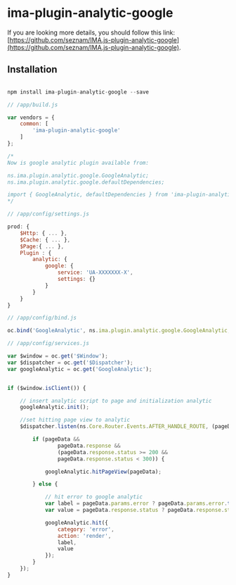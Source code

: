 # ima-plugin-analytic-google

If you are looking more details, you should
follow this link:
[https://github.com/seznam/IMA.js-plugin-analytic-google](https://github.com/seznam/IMA.js-plugin-analytic-google).

## Installation

```javascript

npm install ima-plugin-analytic-google --save

```

```javascript
// /app/build.js

var vendors = {
	common: [
		'ima-plugin-analytic-google'
	]
};

/*
Now is google analytic plugin available from:

ns.ima.plugin.analytic.google.GoogleAnalytic;
ns.ima.plugin.analytic.google.defaultDependencies;

import { GoogleAnalytic, defaultDependencies } from 'ima-plugin-analytic-google';
*/

```

```javascript
// /app/config/settings.js

prod: {
	$Http: { ... },
	$Cache: { ... },
	$Page:{ ... },
	Plugin : {
		analytic: {
			google: {
				service: 'UA-XXXXXXX-X',
				settings: {}
			}
		}
	}
}
```

```javascript
// /app/config/bind.js

oc.bind('GoogleAnalytic', ns.ima.plugin.analytic.google.GoogleAnalytic, ns.ima.plugin.analytic.google.defaultDependencies);

```

```javascript
// /app/config/services.js

var $window = oc.get('$Window');
var $dispatcher = oc.get('$Dispatcher');
var googleAnalytic = oc.get('GoogleAnalytic');


if ($window.isClient()) {

	// insert analytic script to page and initialization analytic
	googleAnalytic.init();

	//set hitting page view to analytic
	$dispatcher.listen(ns.Core.Router.Events.AFTER_HANDLE_ROUTE, (pageData) => {

		if (pageData &&
				pageData.response &&
				(pageData.response.status >= 200 &&
				pageData.response.status < 300)) {

			googleAnalytic.hitPageView(pageData);

		} else {

			// hit error to google analytic
			var label = pageData.params.error ? pageData.params.error.toString() : undefined;
			var value = pageData.response.status ? pageData.response.status : undefined;

			googleAnalytic.hit({
				category: 'error',
				action: 'render',
				label,
				value
			});
		}
	});
}
```
